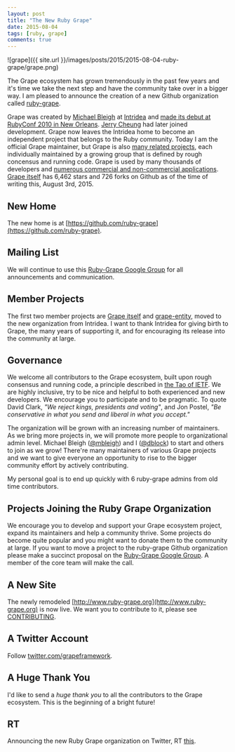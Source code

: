 ```yaml
---
layout: post
title: "The New Ruby Grape"
date: 2015-08-04
tags: [ruby, grape]
comments: true
---
```

![grape]({{ site.url }}/images/posts/2015/2015-08-04-ruby-grape/grape.png)

The Grape ecosystem has grown tremendously in the past few years and it's time we take the next step and have the community take over in a bigger way. I am pleased to announce the creation of a new Github organization called [ruby-grape](https://github.com/ruby-grape).

Grape was created by [Michael Bleigh](https://github.com/mbleigh) at [Intridea](http://www.intridea.com/) and [made its debut at RubyConf 2010 in New Orleans](http://confreaks.tv/videos/rubyconf2010-the-grapes-of-rapid). [Jerry Cheung](https://github.com/jch) had later joined development. Grape now leaves the Intridea home to become an independent project that belongs to the Ruby community. Today I am the official Grape maintainer, but Grape is also [many related projects](http://www.ruby-grape.org/projects), each individually maintained by a growing group that is defined by rough concensus and running code. Grape is used by many thousands of developers and [numerous commercial and non-commercial applications](http://www.ruby-grape.org/users). [Grape itself](https://github.com/ruby-grape/grape) has 6,462 stars and 726 forks on Github as of the time of writing this, August 3rd, 2015.

## New Home

The new home is at [https://github.com/ruby-grape](https://github.com/ruby-grape).

## Mailing List

We will continue to use this [Ruby-Grape Google Group](https://groups.google.com/forum/#!forum/ruby-grape) for all announcements and communication.

## Member Projects

The first two member projects are [Grape itself](https://github.com/ruby-grape/grape) and [grape-entity](https://github.com/ruby-grape/grape-entity), moved to the new organization from Intridea. I want to thank Intridea for giving birth to Grape, the many years of supporting it, and for encouraging its release into the community at large.

## Governance

We welcome all contributors to the Grape ecosystem, built upon rough consensus and running code, a principle described in [the Tao of IETF](https://www.ietf.org/tao.html). We are highly inclusive, try to be nice and helpful to both experienced and new developers. We encourage you to participate and to be pragmatic. To quote David Clark, _"We reject kings, presidents and voting"_, and Jon Postel, _"Be conservative in what you send and liberal in what you accept."_

The organization will be grown with an increasing number of maintainers. As we bring more projects in, we will promote more people to organizational admin level. Michael Bleigh ([@mbleigh](https://github.com/mbleigh)) and I ([@dblock](https://github.com/dblock)) to start and others to join as we grow! There're many maintainers of various Grape projects and we want to give everyone an opportunity to rise to the bigger community effort by actively contributing.

My personal goal is to end up quickly with 6 ruby-grape admins from old time contributors.

## Projects Joining the Ruby Grape Organization

We encourage you to develop and support your Grape ecosystem project, expand its maintainers and help a community thrive. Some projects do become quite popular and you might want to donate them to the community at large. If you want to move a project to the ruby-grape Github organization please make a succinct proposal on the [Ruby-Grape Google Group](https://groups.google.com/forum/#!forum/ruby-grape). A member of the core team will make the call.

## A New Site

The newly remodeled [http://www.ruby-grape.org](http://www.ruby-grape.org) is now live. We want you to contribute to it, please see [CONTRIBUTING](https://github.com/ruby-grape/ruby-grape.github.io/blob/master/CONTRIBUTING.md).

## A Twitter Account

Follow [twitter.com/grapeframework](https://twitter.com/grapeframework).

## A Huge Thank You

I'd like to send a *huge thank you* to all the contributors to the Grape ecosystem. This is the beginning of a bright future!

## RT

Announcing the new Ruby Grape organization on Twitter, RT [this](https://twitter.com/dblockdotorg/status/628279053498351616).

